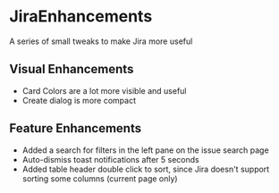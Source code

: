 # JiraEnhancements
A series of small tweaks to make Jira more useful

## Visual Enhancements
 - Card Colors are a lot more visible and useful
 - Create dialog is more compact

## Feature Enhancements
 - Added a search for filters in the left pane on the issue search page
 - Auto-dismiss toast notifications after 5 seconds
 - Added table header double click to sort, since Jira doesn't support sorting some columns (current page only)
